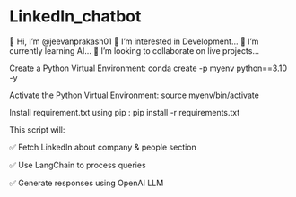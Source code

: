 # LinkedIn_chatbot

👋 Hi, I’m @jeevanprakash01
👀 I’m interested in Development...
🌱 I’m currently learning AI...
💞️ I’m looking to collaborate on live projects...

Create a Python Virtual Environment: conda create -p myenv python==3.10 -y

Activate the Python Virtual Environment: source myenv/bin/activate

Install requirement.txt using pip : pip install -r requirements.txt


This script will:

✅ Fetch LinkedIn about company & people section

✅ Use LangChain to process queries

✅ Generate responses using OpenAI LLM








